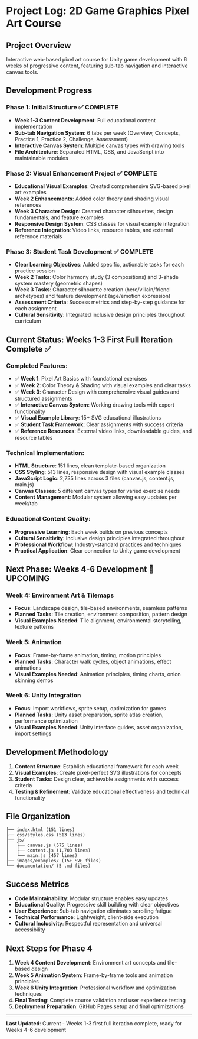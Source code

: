 # Project Log: 2D Game Graphics Pixel Art Course

## Project Overview
Interactive web-based pixel art course for Unity game development with 6 weeks of progressive content, featuring sub-tab navigation and interactive canvas tools.

## Development Progress

### Phase 1: Initial Structure ✅ COMPLETE
- **Week 1-3 Content Development**: Full educational content implementation
- **Sub-tab Navigation System**: 6 tabs per week (Overview, Concepts, Practice 1, Practice 2, Challenge, Assessment)
- **Interactive Canvas System**: Multiple canvas types with drawing tools
- **File Architecture**: Separated HTML, CSS, and JavaScript into maintainable modules

### Phase 2: Visual Enhancement Project ✅ COMPLETE
- **Educational Visual Examples**: Created comprehensive SVG-based pixel art examples
- **Week 2 Enhancements**: Added color theory and shading visual references
- **Week 3 Character Design**: Created character silhouettes, design fundamentals, and feature examples
- **Responsive Design System**: CSS classes for visual example integration
- **Reference Integration**: Video links, resource tables, and external reference materials

### Phase 3: Student Task Development ✅ COMPLETE
- **Clear Learning Objectives**: Added specific, actionable tasks for each practice session
- **Week 2 Tasks**: Color harmony study (3 compositions) and 3-shade system mastery (geometric shapes)
- **Week 3 Tasks**: Character silhouette creation (hero/villain/friend archetypes) and feature development (age/emotion expression)
- **Assessment Criteria**: Success metrics and step-by-step guidance for each assignment
- **Cultural Sensitivity**: Integrated inclusive design principles throughout curriculum

## Current Status: Weeks 1-3 First Full Iteration Complete ✅

### Completed Features:
- ✅ **Week 1**: Pixel Art Basics with foundational exercises
- ✅ **Week 2**: Color Theory & Shading with visual examples and clear tasks
- ✅ **Week 3**: Character Design with comprehensive visual guides and structured assignments
- ✅ **Interactive Canvas System**: Working drawing tools with export functionality
- ✅ **Visual Example Library**: 15+ SVG educational illustrations
- ✅ **Student Task Framework**: Clear assignments with success criteria
- ✅ **Reference Resources**: External video links, downloadable guides, and resource tables

### Technical Implementation:
- **HTML Structure**: 151 lines, clean template-based organization
- **CSS Styling**: 513 lines, responsive design with visual example classes
- **JavaScript Logic**: 2,735 lines across 3 files (canvas.js, content.js, main.js)
- **Canvas Classes**: 5 different canvas types for varied exercise needs
- **Content Management**: Modular system allowing easy updates per week/tab

### Educational Content Quality:
- **Progressive Learning**: Each week builds on previous concepts
- **Cultural Sensitivity**: Inclusive design principles integrated throughout
- **Professional Workflow**: Industry-standard practices and techniques
- **Practical Application**: Clear connection to Unity game development

## Next Phase: Weeks 4-6 Development 🎯 UPCOMING

### Week 4: Environment Art & Tilemaps
- **Focus**: Landscape design, tile-based environments, seamless patterns
- **Planned Tasks**: Tile creation, environment composition, pattern design
- **Visual Examples Needed**: Tile alignment, environmental storytelling, texture patterns

### Week 5: Animation
- **Focus**: Frame-by-frame animation, timing, motion principles
- **Planned Tasks**: Character walk cycles, object animations, effect animations
- **Visual Examples Needed**: Animation principles, timing charts, onion skinning demos

### Week 6: Unity Integration
- **Focus**: Import workflows, sprite setup, optimization for games
- **Planned Tasks**: Unity asset preparation, sprite atlas creation, performance optimization
- **Visual Examples Needed**: Unity interface guides, asset organization, import settings

## Development Methodology
1. **Content Structure**: Establish educational framework for each week
2. **Visual Examples**: Create pixel-perfect SVG illustrations for concepts
3. **Student Tasks**: Design clear, achievable assignments with success criteria
4. **Testing & Refinement**: Validate educational effectiveness and technical functionality

## File Organization
```
├── index.html (151 lines)
├── css/styles.css (513 lines)
├── js/
│   ├── canvas.js (575 lines)
│   ├── content.js (1,703 lines)
│   └── main.js (457 lines)
├── images/examples/ (15+ SVG files)
└── documentation/ (5 .md files)
```

## Success Metrics
- **Code Maintainability**: Modular structure enables easy updates
- **Educational Quality**: Progressive skill building with clear objectives
- **User Experience**: Sub-tab navigation eliminates scrolling fatigue
- **Technical Performance**: Lightweight, client-side execution
- **Cultural Inclusivity**: Respectful representation and universal accessibility

## Next Steps for Phase 4
1. **Week 4 Content Development**: Environment art concepts and tile-based design
2. **Week 5 Animation System**: Frame-by-frame tools and animation principles
3. **Week 6 Unity Integration**: Professional workflow and optimization techniques
4. **Final Testing**: Complete course validation and user experience testing
5. **Deployment Preparation**: GitHub Pages setup and final optimizations

---
**Last Updated**: Current - Weeks 1-3 first full iteration complete, ready for Weeks 4-6 development